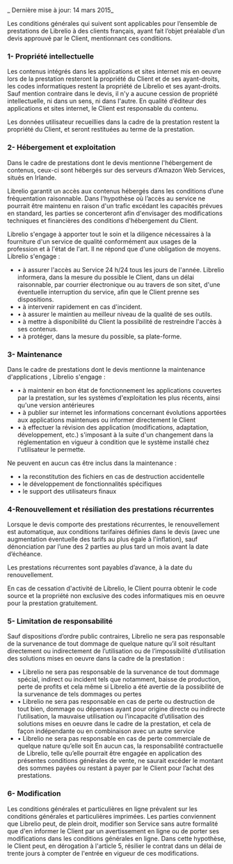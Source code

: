 _ Dernière mise à jour: 14 mars 2015_

Les  conditions générales qui suivent sont applicables pour l’ensemble de prestations de Librelio à des clients français, ayant fait l’objet préalable d’un devis approuvé par le Client, mentionnant ces conditions.

### 1- Propriété intellectuelle

Les contenus intégrés dans les applications et sites internet mis en oeuvre lors de la prestation resteront la propriété du Client et de ses ayant-droits, les codes informatiques restent la propriété de Librelio et ses ayant-droits. Sauf mention contraire dans le devis, il n'y a aucune cession de propriété intellectuelle, ni dans un sens, ni dans l'autre. En qualité d’éditeur des applications et sites internet, le Client est responsable du contenu.

Les données utilisateur recueillies dans la cadre de la prestation restent la propriété du Client, et seront restituées au terme de la prestation.


### 2- Hébergement et exploitation

Dans le cadre de prestations dont le devis mentionne l'hébergement de contenus, ceux-ci sont hébergés sur des serveurs d'Amazon Web Services, situés en Irlande.

Librelio garantit un accès aux contenus hébergés dans les conditions d’une fréquentation raisonnable. Dans l'hypothèse où l’accès au service ne pourrait être maintenu en raison d'un trafic excédant les capacités prévues en standard, les parties se concerteront afin d'envisager des modifications techniques et financières des conditions d'hébergement du Client.

Librelio s'engage à apporter tout le soin et la diligence nécessaires à la fourniture d'un service de qualité conformément aux usages de la profession et à l'état de l'art. Il ne répond que d'une obligation de moyens. Librelio s'engage :
- • à assurer l'accès au Service 24 h/24 tous les jours de l'année.
Librelio informera, dans la mesure du possible le Client, dans un délai raisonnable, par courrier électronique ou au travers de son sitet, d'une éventuelle interruption du service, afin que le Client prenne ses dispositions.
- • à intervenir rapidement en cas d'incident.
- • à assurer le maintien au meilleur niveau de la qualité de ses outils.
- • à mettre à disponibilité du Client la possibilité de restreindre l'accès à ses contenus. 
- • à protéger, dans la mesure du possible, sa plate-forme.



### 3- Maintenance

Dans le cadre de prestations dont le devis mentionne la maintenance d'applications , Librelio s'engage :  
- • à maintenir en bon état de fonctionnement les applications couvertes par la prestation, sur les systèmes d'exploitation les plus récents, ainsi qu'une version antérieures
- • à publier sur internet les informations concernant évolutions apportées aux applications maintenues ou informer directement le Client
- • à effectuer la révision des application (modifications, adaptation, développement, etc.) s'imposant à la suite d'un changement dans la réglementation en vigueur à condition que le système installé chez l'utilisateur le permette.
 
Ne peuvent en aucun cas être inclus dans la maintenance :
- • la reconstitution des fichiers en cas de destruction accidentelle
- • le développement de fonctionnalités spécifiques 
- • le support des utilisateurs finaux



### 4-Renouvellement et résiliation des prestations récurrentes

Lorsque le devis comporte des prestations récurrentes, le renouvellement  est automatique, aux conditions tarifaires définies dans le devis (avec une augmentation éventuelle des tarifs au plus égale à l'inflation), sauf dénonciation par l’une des 2 parties au plus tard un mois avant la date d’échéance. 

Les prestations récurrentes sont payables d’avance, à la date du renouvellement.

En cas de cessation d'activité de Librelio, le Client pourra obtenir le code source et la propriété non exclusive des codes informatiques mis en oeuvre pour la prestation gratuitement.


 
 ### 5- Limitation de responsabilité

Sauf dispositions d’ordre public contraires, Librelio ne sera pas responsable de la survenance de tout dommage de quelque nature qu’il soit résultant directement ou indirectement de l’utilisation ou de l’impossibilité d’utilisation des solutions mises en oeuvre dans la cadre de la prestation :
- • Librelio ne sera pas responsable de la survenance de tout dommage spécial, indirect ou incident tels que notamment, baisse de production, perte de profits et cela même si Librelio a été avertie de la possibilité de la survenance de tels dommages ou pertes
- • Librelio ne sera pas responsable en cas de perte ou destruction de tout bien, dommage ou dépenses ayant pour origine directe ou indirecte l’utilisation, la mauvaise utilisation ou l’incapacité d’utilisation des solutions mises en oeuvre dans le cadre de la prestation, et cela de façon indépendante ou en combinaison avec un autre service
- • Librelio ne sera pas responsable en cas de perte commerciale de quelque nature qu’elle soit
En aucun cas, la responsabilité contractuelle de Librelio, telle qu’elle pourrait être engagée en application des présentes conditions générales de vente, ne saurait excéder le montant des sommes payées ou restant à payer par le Client pour l’achat des prestations.

### 6- Modification
Les conditions générales et particulières en ligne prévalent sur les conditions générales et particulières imprimées. Les parties conviennent que Librelio peut, de plein droit, modifier son Service sans autre formalité que d'en informer le Client par un avertissement en ligne ou de porter ses modifications dans les conditions générales en ligne. Dans cette hypothèse, le Client peut, en dérogation à l'article 5, résilier le contrat dans un délai de trente jours à compter de l'entrée en vigueur de ces modifications.
